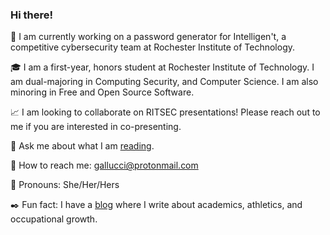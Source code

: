 ### Hi there!

<!--
**kawedi/kawedi** is a ✨ _special_ ✨ repository because its `README.md` (this file) appears on your GitHub profile.   :notebook: :star2:
https://github.com/caiyongji/emoji-list#symbols :sailboat: :hibiscus:
https://github.com/ikatyang/emoji-cheat-sheet
-->

<!--
put in an image/logo/banner 
-->

:brain: I am currently working on a password generator for Intelligen't, a competitive cybersecurity team at Rochester Institute of Technology.

:mortar_board: I am a first-year, honors student at Rochester Institute of Technology. I am dual-majoring in Computing Security, and Computer Science. I am also minoring in Free and Open Source Software. 

:chart_with_upwards_trend: I am looking to collaborate on RITSEC presentations! Please reach out to me if you are interested in co-presenting. 

<!--
- 🤔 I’m looking for help with ... semster finding reasearch positions 
-->

:open_book: Ask me about what I am [reading][reading]. 

:cherry_blossom: How to reach me: gallucci@protonmail.com

:white_heart: Pronouns: She/Her/Hers

:black_nib: Fun fact: I have a [blog][blog] where I write about academics, athletics, and occupational growth.  

[blog]: https://oliviagallucci.com/ 
[reading]: https://oliviagallucci.com/2020/06/17/reading-list/
